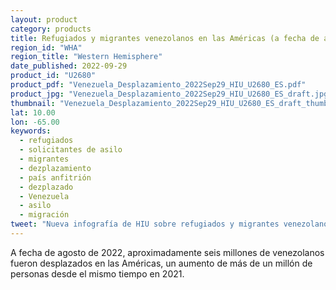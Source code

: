 ```yaml
---
layout: product
category: products
title: Refugiados y migrantes venezolanos en las Américas (a fecha de agosto de 2022)
region_id: "WHA" 
region_title: "Western Hemisphere" 
date_published: 2022-09-29
product_id: "U2680"
product_pdf: "Venezuela_Desplazamiento_2022Sep29_HIU_U2680_ES.pdf"
product_jpg: "Venezuela_Desplazamiento_2022Sep29_HIU_U2680_ES_draft.jpg"
thumbnail: "Venezuela_Desplazamiento_2022Sep29_HIU_U2680_ES_draft_thumb.jpg"
lat: 10.00
lon: -65.00
keywords:
  - refugiados
  - solicitantes de asilo
  - migrantes
  - dezplazamiento
  - país anfitrión
  - dezplazado
  - Venezuela
  - asilo
  - migración
tweet: "Nueva infografía de HIU sobre refugiados y migrantes venezolanos en las Américas:"
---
```

A fecha de agosto de 2022, aproximadamente seis millones de venezolanos fueron desplazados en las Américas, un aumento de más de un millón de personas desde el mismo tiempo en 2021.
